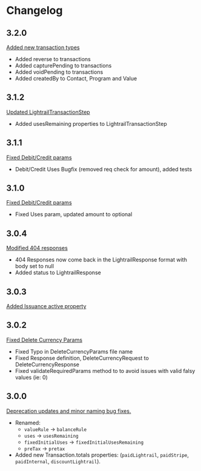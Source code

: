 # Changelog

## 3.2.0
[Added new transaction types](https://github.com/Giftbit/lightrail-client-javascript/pull/30)
 - Added reverse to transactions
 - Added capturePending to transactions
 - Added voidPending to transactions 
 - Added createdBy to Contact, Program and Value

## 3.1.2
[Updated LightrailTransactionStep](https://github.com/Giftbit/lightrail-client-javascript/pull/29)
 - Added usesRemaining properties to LightrailTransactionStep

## 3.1.1
[Fixed Debit/Credit params](https://github.com/Giftbit/lightrail-client-javascript/pull/28)
 - Debit/Credit Uses Bugfix (removed req check for amount), added tests

## 3.1.0
[Fixed Debit/Credit params](https://github.com/Giftbit/lightrail-client-javascript/pull/27)
 - Fixed Uses param, updated amount to optional

## 3.0.4
[Modified 404 responses](https://github.com/Giftbit/lightrail-client-javascript/pull/26)
 - 404 Responses now come back in the LightrailResponse format with body set to null
 - Added status to LightrailResponse

## 3.0.3
[Added Issuance active property](https://github.com/Giftbit/lightrail-client-javascript/pull/25)

## 3.0.2
[Fixed Delete Currency Params](https://github.com/Giftbit/lightrail-client-javascript/pull/24)
 - Fixed Typo in DeleteCurrencyParams file name
 - Fixed Response definition, DeleteCurrencyRequest to DeleteCurrencyResponse
 - Fixed validateRequiredParams method to to avoid issues with valid falsy values (ie: 0)

## 3.0.0
[Deprecation updates and minor naming bug fixes.](https://github.com/Giftbit/lightrail-client-javascript/pull/22) 
- Renamed:
    - `valueRule` -> `balanceRule`
    - `uses` -> `usesRemaining`
    - `fixedInitialUses` -> `fixedInitialUsesRemaining`
    - `preTax` -> `pretax`
- Added new Transaction.totals properties: (`paidLightrail`, `paidStripe`, `paidInternal`, `discountLightrail`). 
